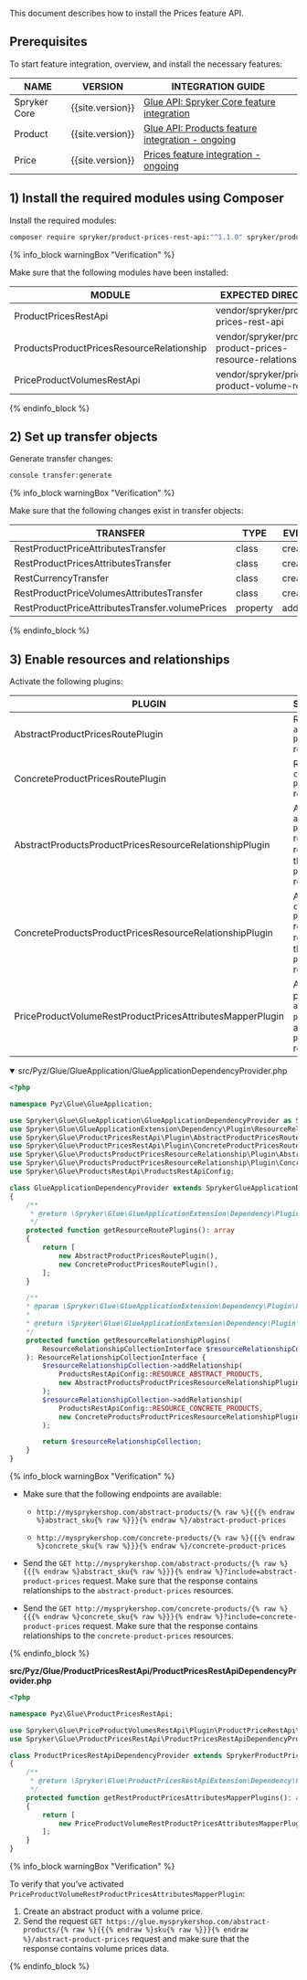 

This document describes how to install the Prices feature API.

## Prerequisites

To start feature integration, overview, and install the necessary features:

| NAME | VERSION | INTEGRATION GUIDE |
| --- | --- | --- |
| Spryker Core | {{site.version}} | [Glue API: Spryker Core feature integration](/docs/scos/dev/feature-integration-guides/{{site.version}}/glue-api/glue-api-spryker-core-feature-integration.html) |
| Product | {{site.version}} | [Glue API: Products feature integration - ongoing](/docs/pbc/all/product-information-management/{{site.version}}/install-and-upgrade/install-glue-api/install-the-product-glue-api.html) |
| Price | {{site.version}} | [Prices feature integration - ongoing](/docs/pbc/all/price-management/{{site.version}}/install-and-upgrade/install-features/install-the-prices-feature.html)|

## 1) Install the required modules using Composer

Install the required modules:

```bash
composer require spryker/product-prices-rest-api:"^1.1.0" spryker/products-product-prices-resource-relationship:"^1.0.0" spryker/price-product-volumes-rest-api:"^1.0.0" --update-with-dependencies
```

{% info_block warningBox "Verification" %}

Make sure that the following modules have been installed:

| MODULE | EXPECTED DIRECTORY |
| --- | --- |
| ProductPricesRestApi | vendor/spryker/product-prices-rest-api |
| ProductsProductPricesResourceRelationship| vendor/spryker/products-product-prices-resource-relationship|
| PriceProductVolumesRestApi| vendor/spryker/price-product-volume-rest-api|

{% endinfo_block %}

## 2) Set up transfer objects

Generate transfer changes:

```bash
console transfer:generate
```

{% info_block warningBox "Verification" %}

Make sure that the following changes exist in transfer objects:

| TRANSFER | TYPE | EVENT | PATH |
| --- | --- | --- | --- |
| RestProductPriceAttributesTransfer | class | created | src/Generated/Shared/Transfer/RestProductPriceAttributesTransfer.php |
| RestProductPricesAttributesTransfer |class |created |src/Generated/Shared/Transfer/RestProductPricesAttributesTransfer.php|
|  RestCurrencyTransfer| class| created |src/Generated/Shared/Transfer/RestCurrencyTransfer.php|
| RestProductPriceVolumesAttributesTransfer| class| created |src/Generated/Shared/Transfer/RestProductPriceVolumesAttributesTransfer.php|
| RestProductPriceAttributesTransfer.volumePrices |property| added| src/Generated/Shared/Transfer/RestProductPriceAttributesTransfer.php|

{% endinfo_block %}

## 3) Enable resources and relationships

Activate the following plugins:  

| PLUGIN | SPECIFICATION | PREREQUISITES | NAMESPACE |
| --- | --- | --- | --- |
| AbstractProductPricesRoutePlugin | Registers the `abstract-product-prices` resource. | None | Spryker\Glue\ProductPricesRestApi\Plugin |
| ConcreteProductPricesRoutePlugin |Registers the `concrete-product-prices` resource. |None| Spryker\Glue\ProductPricesRestApi\Plugin|
|AbstractProductsProductPricesResourceRelationshipPlugin| Adds the `abstract-product-prices` resource as a relationship to the `abstract-products` resource.| None |Spryker\Glue\ProductsProductPricesResourceRelationship\Plugin|
|ConcreteProductsProductPricesResourceRelationshipPlugin |Adds the `concrete-product-prices` resource as a relationship to the `concrete-products` resource. |None |Spryker\Glue\ProductsProductPricesResourceRelationship\Plugin|
|PriceProductVolumeRestProductPricesAttributesMapperPlugin |Adds volume price data to `abstract-product-prices`  and `concrete-product-prices` resources. |None| Spryker\Glue\PriceProductVolumesRestApi\Plugin\ProductPriceRestApi|

<details open>
<summary markdown='span'>src/Pyz/Glue/GlueApplication/GlueApplicationDependencyProvider.php</summary>

```php
<?php

namespace Pyz\Glue\GlueApplication;

use Spryker\Glue\GlueApplication\GlueApplicationDependencyProvider as SprykerGlueApplicationDependencyProvider;
use Spryker\Glue\GlueApplicationExtension\Dependency\Plugin\ResourceRelationshipCollectionInterface;
use Spryker\Glue\ProductPricesRestApi\Plugin\AbstractProductPricesRoutePlugin;
use Spryker\Glue\ProductPricesRestApi\Plugin\ConcreteProductPricesRoutePlugin;
use Spryker\Glue\ProductsProductPricesResourceRelationship\Plugin\AbstractProductsProductPricesResourceRelationshipPlugin;
use Spryker\Glue\ProductsProductPricesResourceRelationship\Plugin\ConcreteProductsProductPricesResourceRelationshipPlugin;
use Spryker\Glue\ProductsRestApi\ProductsRestApiConfig;

class GlueApplicationDependencyProvider extends SprykerGlueApplicationDependencyProvider
{
    /**
     * @return \Spryker\Glue\GlueApplicationExtension\Dependency\Plugin\ResourceRoutePluginInterface[]
     */
    protected function getResourceRoutePlugins(): array
    {
        return [
            new AbstractProductPricesRoutePlugin(),
			new ConcreteProductPricesRoutePlugin(),
        ];
    }

 	/**
    * @param \Spryker\Glue\GlueApplicationExtension\Dependency\Plugin\ResourceRelationshipCollectionInterface $resourceRelationshipCollection
    *
    * @return \Spryker\Glue\GlueApplicationExtension\Dependency\Plugin\ResourceRelationshipCollectionInterface
    */
    protected function getResourceRelationshipPlugins(
        ResourceRelationshipCollectionInterface $resourceRelationshipCollection
    ): ResourceRelationshipCollectionInterface {
        $resourceRelationshipCollection->addRelationship(
            ProductsRestApiConfig::RESOURCE_ABSTRACT_PRODUCTS,
            new AbstractProductsProductPricesResourceRelationshipPlugin()
        );
        $resourceRelationshipCollection->addRelationship(
            ProductsRestApiConfig::RESOURCE_CONCRETE_PRODUCTS,
            new ConcreteProductsProductPricesResourceRelationshipPlugin()
        );

        return $resourceRelationshipCollection;
    }
}
```
</details>

{% info_block warningBox "Verification" %}

*   Make sure that the following endpoints are available:

    *   `http://mysprykershop.com/abstract-products/{% raw %}{{{% endraw %}abstract_sku{% raw %}}}{% endraw %}/abstract-product-prices`

    *   `http://mysprykershop.com/concrete-products/{% raw %}{{{% endraw %}concrete_sku{% raw %}}}{% endraw %}/concrete-product-prices`

*   Send the `GET http://mysprykershop.com/abstract-products/{% raw %}{{{% endraw %}abstract_sku{% raw %}}}{% endraw %}?include=abstract-product-prices` request. Make sure that the response contains relationships to the `abstract-product-prices` resources.

*   Send the `GET http://mysprykershop.com/concrete-products/{% raw %}{{{% endraw %}concrete_sku{% raw %}}}{% endraw %}?include=concrete-product-prices` request. Make sure that the response contains relationships to the `concrete-product-prices` resources.  

{% endinfo_block %}


**src/Pyz/Glue/ProductPricesRestApi/ProductPricesRestApiDependencyProvider.php**

```php
<?php

namespace Pyz\Glue\ProductPricesRestApi;

use Spryker\Glue\PriceProductVolumesRestApi\Plugin\ProductPriceRestApi\PriceProductVolumeRestProductPricesAttributesMapperPlugin;
use Spryker\Glue\ProductPricesRestApi\ProductPricesRestApiDependencyProvider as SprykerProductPricesRestApiDependencyProvider;

class ProductPricesRestApiDependencyProvider extends SprykerProductPricesRestApiDependencyProvider
{
    /**
     * @return \Spryker\Glue\ProductPricesRestApiExtension\Dependency\Plugin\RestProductPricesAttributesMapperPluginInterface[]
     */
    protected function getRestProductPricesAttributesMapperPlugins(): array
    {
        return [
            new PriceProductVolumeRestProductPricesAttributesMapperPlugin(),
        ];
    }
}
```

{% info_block warningBox "Verification" %}

To verify that you’ve activated `PriceProductVolumeRestProductPricesAttributesMapperPlugin`:

1.  Create an abstract product with a volume price.
2.  Send the request `GET https://glue.mysprykershop.com/abstract-products/{% raw %}{{{% endraw %}sku{% raw %}}}{% endraw %}/abstract-product-prices` request and make sure that the response contains volume prices data.

{% endinfo_block %}
